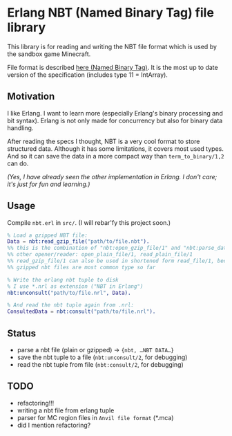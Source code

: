 # Erlang NBT (Named Binary Tag) file library

This library is for reading and writing the NBT file format which is used by the sandbox game Minecraft.

File format is described [here (Named Binary Tag)](http://wiki.vg/NBT).
It is the most up to date version of the specification (includes type 11 = IntArray).

## Motivation

I like Erlang. I want to learn more (especially Erlang's binary processing and bit syntax).
Erlang is not only made for concurrency but also for binary data handling.

After reading the specs I thought, NBT is a very cool format to store structured data.
Although it has some limitations, it covers most used types.
And so it can save the data in a more compact way than `term_to_binary/1,2` can do.

_(Yes, I have already seen the other implementation in Erlang. I don't care; it's just for fun and learning.)_


## Usage

Compile `nbt.erl` in `src/`. (I will rebar'fy this project soon.)

```erlang
% Load a gzipped NBT file:
Data = nbt:read_gzip_file("path/to/file.nbt").
%% this is the combination of "nbt:open_gzip_file/1" and "nbt:parse_data/1"
%% other opener/reader: open_plain_file/1, read_plain_file/1
%% read_gzip_file/1 can also be used in shortened form read_file/1, because
%% gzipped nbt files are most common type so far

% Write the erlang nbt tuple to disk
% I use *.nrl as extension ("NBT in Erlang")
nbt:unconsult("path/to/file.nrl", Data).

% And read the nbt tuple again from .nrl:
ConsultedData = nbt:consult("path/to/file.nrl").
```


## Status

+ parse a nbt file (plain or gzipped) -> `{nbt, …NBT DATA…}`
+ save the nbt tuple to a file (`nbt:unconsult/2`, for debugging)
+ read the nbt tuple from file (`nbt:consult/2`, for debugging)


## TODO

+ refactoring!!!
+ writing a nbt file from erlang tuple
+ parser for MC region files in `Anvil file format` (*.mca)
+ did I mention refactoring?